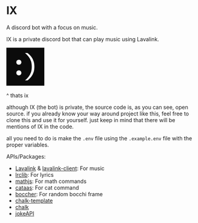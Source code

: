 # IX 
A discord bot with a focus on music.

IX is a private discord bot that can play music using Lavalink.

<img src="./assets/images/IX.png" alt="ix's profile picture" style="width:100px;"/>

^ thats ix

although IX (the bot) is private, the source code is, as you can see, open source.
if you already know your way around project like this, feel free to clone this and use it for yourself.
just keep in mind that there will be mentions of IX in the code.

all you need to do is make the `.env` file using the `.example.env` file with the proper variables.

APIs/Packages:
- [Lavalink](https://github.com/lavalink-devs/Lavalink) & [lavalink-client](https://github.com/Tomato6966/lavalink-client/tree/main): For music
- [lrclib](https://lrclib.net): For lyrics
- [mathjs](https://github.com/josdejong/mathjs): For math commands
- [cataas](https://cataas.com/): For cat command
- [boccher](https://boccher.pixelboom.dev/): For random bocchi frame
- [chalk-template](https://github.com/chalk/chalk-template/blob/main/index.js)
- [chalk](https://github.com/chalk/chalk)
- [jokeAPI](https://v2.jokeapi.dev)
